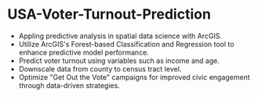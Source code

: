 # USA-Voter-Turnout-Prediction

- Appling predictive analysis in spatial data science with ArcGIS.
- Utilize ArcGIS's Forest-based Classification and Regression tool to enhance predictive model performance.
- Predict voter turnout using variables such as income and age.
- Downscale data from county to census tract level.
- Optimize "Get Out the Vote" campaigns for improved civic engagement through data-driven strategies.
